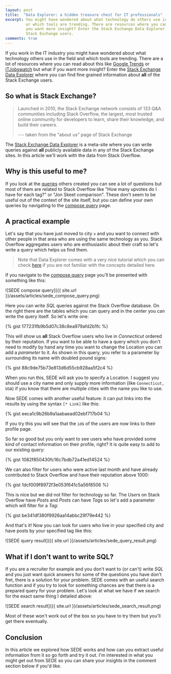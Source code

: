 ```yaml
---
layout: post
title:  "Data Explorer: a hidden treasure chest for IT professionals"
excerpt: You might have wondered about what technology do others use in the IT industry 
         or which tools are trending. There are resources where you can read about this but what if
         you want more insight? Enter the Stack Exchange Data Explorer where you can find information about all
         Stack Exchange users.
comments: true
---
```

<div id="tldr">
If you work in the IT industry you might have wondered about what technology others use in the field and which tools are trending.
There are a lot of resources where you can read about this like <a href="https://trends.google.com/trends/">Google Trends</a>
or <a href="https://www.itjobswatch.co.uk">ITJobswatch</a> but what if you want more insight?
Enter the <a href="https://data.stackexchange.com/">Stack Exchange Data Explorer</a> where you can find fine grained information
about <strong>all</strong> of the Stack Exchange users.
</div>

## So what is Stack Exchange?

> Launched in 2010, the Stack Exchange network consists of 133 Q&A communities including Stack Overflow,
> the largest, most trusted online community for developers to learn, share their knowledge, and build their careers.
>
> --- taken from the "about us" page of Stack Exchange

The [Stack Exchange Data Explorer](https://data.stackexchange.com/) is a meta-site where you can write queries against
**all** publicly available data in any of the Stack Exchange sites. In this article we'll work with the data from
Stack Overflow.

## Why is this useful to me?

If you look at the [queries](https://data.stackexchange.com/stackoverflow/queries) others created you can see a lot of
questions but most of them are related to Stack Overflow like "How many upvotes do I have for each tag?" or
"Jon Skeet comparison". These don't seem to be useful out of the context of the site itself, but you can define your
own queries by navigating to the [compose query](https://data.stackexchange.com/stackoverflow/query/new) page.

## A practical example

Let's say that you have just moved to city `x` and you want to connect with other people in that area who are using
the same technology as you. Stack Overflow aggregates users who are enthusiastic about their
craft so let's write a query which helps us find them.

> Note that Data Explorer comes with a very nice tutorial which you can check [here](https://data.stackexchange.com/tutorial)
if you are not familiar with the concepts detailed here.

If you navigate to the [compose query](https://data.stackexchange.com/stackoverflow/query/new) page you'll be presented
with something like this:

![SEDE compose query]({{ site.url }}/assets/articles/sede_compose_query.png)

Here you can write *SQL* queries against the Stack Overflow database. On the right there are the tables which you can
query and in the center you can write the query itself. So let's write one:

{% gist 177231fb9b5d07c38c8ea979afd2b1fc %}

This will show us **all** Stack Overflow users who live in *Connecticut* ordered by their reputation.
If you want to be able to have a query which you don't need to modify by hand any time you want to change the Location
you can add a *parameter* to it. As shown in this query, you refer to a parameter by surrounding its name with doubled
pound signs:

{% gist 88c9de75b73e813d6d55cb928aa5f2c4 %}

When you run this, SEDE will ask you to specify a Location. I suggest you should use a city name and only supply more
information (like `Connecticut, USA`) if you know that there are multiple cities with the name you like to use.

Now SEDE comes with another useful feature: it can put links into the results by using the syntax `[* Link]` like this:

{% gist eeca1c9b26b9a1aabaead02ebf717b04 %}

If you try this you will see that the `id`s of the users are now links to their profile page.

So far so good but you only want to see users who have provided some kind of contact information on their profile, right?
It is quite easy to add to our existing query:

{% gist 1082f850430fc16c7bdb72a41ed14524 %}

We can also filter for users who were active last month and have already contributed to Stack Overflow and have their
reputation above 1000:

{% gist 1dcf009f8972f3e053f641c5a56f8506 %}

This is nice but we did not filter for technology so far. The *User*s on Stack Overflow have *Post*s and *Post*s can
have *Tag*s so let's add a parameter which will filter for a *Tag*:

{% gist be341df380f9926aa14abbc29f79e442 %}

And that's it! Now you can look for users who live in your specified city and have posts by your specified tag like this:

![SEDE query result]({{ site.url }}/assets/articles/sede_query_result.png)

## What if I don't want to write SQL?

If you are a recruiter for example and you don't want to (or can't) write *SQL* and you just want quick answers for
some of the questions you have don't fret, there is a solution for your problem. SEDE comes with an useful search
function and if you try to look for something chances are that there is a prepared query for your problem. Let's look
at what we have if we search for the exact same thing I detailed above:

![SEDE search result]({{ site.url }}/assets/articles/sede_search_result.png)

Most of these won't work out of the box so you have to try them but you'll get there eventually.

## Conclusion

In this article we explored how SEDE works and how can you extract useful information from it so go forth and try it out.
I'm interested in what you might get out from SEDE so you can share your insights in the comment section below if you'd like.

